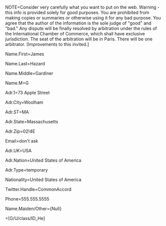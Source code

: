 NOTE=Consider very carefully what you want to put on the web.  Warning - this info is provided solely for good purposes. You are prohibited from making copies or summaries or otherwise using it for any bad purpose.  You agree that the author of the information is the sole judge of "good" and "bad."  Any dispute will be finally resolved by arbitration under the rules of the International Chamber of Commerce, which shall have exclusive jurisdiction.  The seat of the arbitration will be in Paris. There will be one arbitrator.  [Improvements to this invited.]

Name.First=James

Name.Last=Hazard

Name.Middle=Gardiner

Name.M=G

Adr.1=73 Apple Street

Adr.City=Woolham

Adr.ST=MA

Adr.State=Massachusetts

Adr.Zip=02!4E

Email=don't ask

Adr.UK=USA

Adr.Nation=United States of America

Adr.Type=temporary

Nationality=United States of America

Twitter.Handle=CommonAccord

Phone=555.555.5555

Name.Maiden/Other={Null}

=[G/U/class/ID_He]


